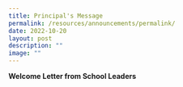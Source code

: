 ```yaml
---
title: Principal's Message
permalink: /resources/announcements/permalink/
date: 2022-10-20
layout: post
description: ""
image: ""
---
```


**Welcome Letter from School Leaders**

